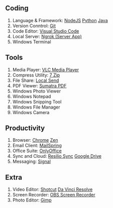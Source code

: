 ## Coding

1. Language & Framework: [NodeJS](https://nodejs.org/en/download) [Python](https://www.python.org/downloads/) [Java](https://www.oracle.com/in/java/technologies/downloads/)
2. Version Conntrol: [Git](https://git-scm.com/downloads)
3. Code Editor: [Visual Studio Code](https://code.visualstudio.com/Download)
4. Local Server: [Ngrok (Server App)](https://ngrok.com/downloads/windows)
5. Windows Terminal

## Tools

1. Media Player: [VLC Media Player](https://www.videolan.org/vlc/)
2. Compress Utility: [7 Zip](https://www.7-zip.org/download.html)
3. File Share: [Local Send](https://localsend.org/download)
4. PDF Viewer: [Sumatra PDF](https://www.sumatrapdfreader.org/download-free-pdf-viewer)
5. Windows Photo Viewer
6. Windows Notepad
7. Windows Snipping Tool
8. Windows File Manager
9. Windows Camera   

## Productivity

1. Browser: [Chrome](https://www.google.com/chrome/) [Zen](https://zen-browser.app/download/)    
2. Email Client: [MailSpring](https://www.getmailspring.com/download)
3. Office Suite: [OnlyOffice](https://www.onlyoffice.com/desktop.aspx)
4. Sync and Cloud: [Resilio Sync](https://www.resilio.com/sync/download/) [Google Drive](https://ipv4.google.com/intl/en_zm/drive/download/)
5. Messaging: [Signal](https://signal.org/download/)

## Extra

1. Video Editor: [Shotcut](https://www.shotcut.org/download/) [Da Vinci Resolve](https://www.blackmagicdesign.com/in/products/davinciresolve)
2. Screen Recorder: [OBS Screen Recorder](https://obsproject.com/)
3. Photo Editor: [Gimp](https://www.gimp.org/downloads/)
